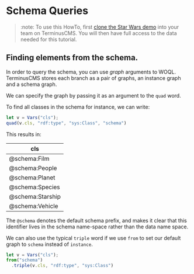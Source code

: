 # Schema Queries

> :note:
> To use this HowTo, first [clone the Star Wars
> demo](../use-distributed-features/clone-a-demo.md) into your team on
> TerminusCMS. You will then have full access to the data needed for
> this tutorial.

## Finding elements from the schema.

In order to query the schema, you can use *graph* arguments to
WOQL. TerminusCMS stores each branch as a pair of graphs, an instance
graph and a schema graph.

We can specify the graph by passing it as an argument to the `quad`
word.

To find all classes in the schema for instance, we can write:

```javascript
let v = Vars("cls");
quad(v.cls, "rdf:type", "sys:Class", "schema")
```

This results in:

| cls              |
|------------------|
| @schema:Film     |
| @schema:People   |
| @schema:Planet   |
| @schema:Species  |
| @schema:Starship |
| @schema:Vehicle  |


The `@schema` denotes the default schema prefix, and makes it clear
that this identifier lives in the schema name-space rather than the
data name space.

We can also use the typical `triple` word if we use `from` to set our
default graph to `schema` instead of `instance`.

```javascript
let v = Vars("cls");
from("schema")
  .triple(v.cls, "rdf:type", "sys:Class")
```
